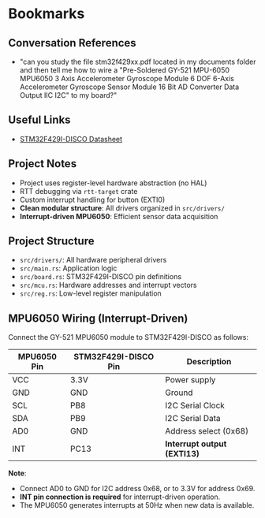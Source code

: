 # Bookmarks

## Conversation References

- "can you study the file stm32f429xx.pdf located in my documents folder and then tell me how to wire a "Pre-Soldered GY-521 MPU-6050 MPU6050 3 Axis Accelerometer Gyroscope Module 6 DOF 6-Axis Accelerometer Gyroscope Sensor Module 16 Bit AD Converter Data Output IIC I2C" to my board?"

## Useful Links

- [STM32F429I-DISCO Datasheet](https://www.st.com/resource/en/data_brief/32f429idiscovery.pdf)

## Project Notes

- Project uses register-level hardware abstraction (no HAL)
- RTT debugging via `rtt-target` crate
- Custom interrupt handling for button (EXTI0)
- **Clean modular structure**: All drivers organized in `src/drivers/`
- **Interrupt-driven MPU6050**: Efficient sensor data acquisition

## Project Structure

- `src/drivers/`: All hardware peripheral drivers
- `src/main.rs`: Application logic
- `src/board.rs`: STM32F429I-DISCO pin definitions  
- `src/mcu.rs`: Hardware addresses and interrupt vectors
- `src/reg.rs`: Low-level register manipulation

## MPU6050 Wiring (Interrupt-Driven)

Connect the GY-521 MPU6050 module to STM32F429I-DISCO as follows:

| MPU6050 Pin | STM32F429I-DISCO Pin | Description |
|-------------|---------------------|-------------|
| VCC         | 3.3V               | Power supply |
| GND         | GND                | Ground |
| SCL         | PB8                | I2C Serial Clock |
| SDA         | PB9                | I2C Serial Data |
| AD0         | GND                | Address select (0x68) |
| INT         | PC13               | **Interrupt output (EXTI13)** |

**Note**: 
- Connect AD0 to GND for I2C address 0x68, or to 3.3V for address 0x69.
- **INT pin connection is required** for interrupt-driven operation.
- The MPU6050 generates interrupts at 50Hz when new data is available.